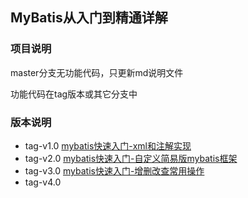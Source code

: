 ## MyBatis从入门到精通详解

### 项目说明

master分支无功能代码，只更新md说明文件

功能代码在tag版本或其它分支中

### 版本说明

- tag-v1.0 [mybatis快速入门-xml和注解实现](https://github.com/tideseng/mybatis-analysis/tree/v1.0)
- tag-v2.0 [mybatis快速入门-自定义简易版mybatis框架](https://github.com/tideseng/mybatis-analysis/tree/v2.0)
- tag-v3.0 [mybatis快速入门-增删改查常用操作](https://github.com/tideseng/mybatis-analysis/tree/v3.0)
- tag-v4.0 
